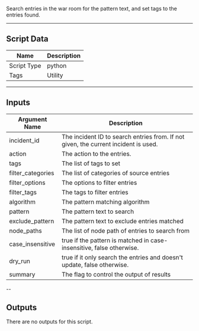Search entries in the war room for the pattern text, and set tags to the entries found.

---
## Script Data

| **Name** | **Description** |
| --- | --- |
| Script Type | python |
| Tags | Utility |


---
## Inputs

| **Argument Name** | **Description** |
| --- | --- |
| incident_id | The incident ID to search entries from. If not given, the current incident is used. |
| action | The action to the entries. |
| tags | The list of tags to set |
| filter_categories | The list of categories of source entries |
| filter_options | The options to filter entries |
| filter_tags | The tags to filter entries |
| algorithm | The pattern matching algorithm |
| pattern | The pattern text to search |
| exclude_pattern | The pattern text to exclude entries matched |
| node_paths | The list of node path of entries to search from |
| case_insensitive | true if the pattern is matched in case-insensitive, false otherwise. |
| dry_run | true if it only search the entries and doesn't update, false otherwise. |
| summary | The flag to control the output of results |

--
## Outputs

There are no outputs for this script.


